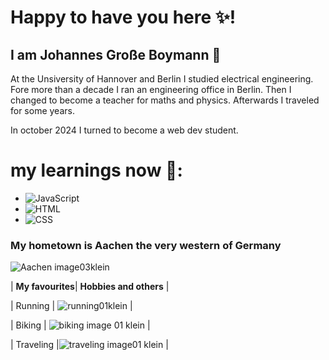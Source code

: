 # Happy to have you here ✨!
## I am Johannes Große Boymann :wave:

At the Unsiversity of Hannover and Berlin I studied electrical engineering. Fore more than a decade I ran an engineering office in Berlin.
Then I changed to become a teacher for maths and physics.
Afterwards I traveled for some years.  

In october 2024 I turned to become a web dev student.

# my learnings now 🌱:
- ![JavaScript](https://img.shields.io/badge/Code-JavaScript-informational?style=flat&logo=javascript&color=F7DF1E)
-  ![HTML](https://img.shields.io/badge/Code-HTML-informational?style=flat&logo=html5&color=E34F26)
-  ![CSS](https://img.shields.io/badge/Code-CSS-informational?style=flat&logo=css3&color=1572B6)

### My hometown is Aachen the very western of Germany
![Aachen image03klein](https://github.com/user-attachments/assets/52d97c11-8100-4798-9d8f-224548b3349b)

| **My favourites**| **Hobbies and others** |  

| Running | ![running01klein](https://github.com/user-attachments/assets/36821391-14b0-4304-964a-2dd3e231cc00) |  


| Biking  | ![biking image 01 klein](https://github.com/user-attachments/assets/c90c6c96-0c18-4cce-962f-d3449f0084c4) |  

| Traveling |![traveling image01 klein](https://github.com/user-attachments/assets/b63d1eef-50f6-48e0-bd67-b340f8c7d008) |







